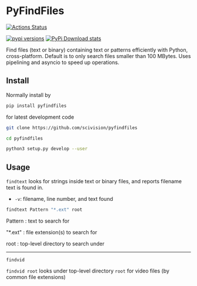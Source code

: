 # PyFindFiles

[![Actions Status](https://github.com/scivision/pyfindfiles/workflows/ci/badge.svg)](https://github.com/scivision/pyfindfiles/actions)

[![pypi versions](https://img.shields.io/pypi/pyversions/pyfindfiles.svg)](https://pypi.python.org/pypi/pyfindfiles)
[![PyPi Download stats](http://pepy.tech/badge/pyfindfiles)](http://pepy.tech/project/pyfindfiles)

Find files (text or binary) containing text or patterns efficiently with Python, cross-platform.
Default is to only search files smaller than 100 MBytes.
Uses pipelining and asyncio to speed up operations.

## Install

Normally install by

```sh
pip install pyfindfiles
```

for latest development code

```sh
git clone https://github.com/scivision/pyfindfiles

cd pyfindfiles

python3 setup.py develop --user
```

## Usage

`findtext` looks for strings inside text or binary files, and reports filename text is found in.

* `-v`: filename, line number, and text found

```sh
findtext Pattern "*.ext" root
```

Pattern
: text to search for

"*.ext"
: file extension(s) to search for

root
: top-level directory to search under

---

`findvid`

`findvid root` looks under top-level directory `root` for video files (by common file extensions)
